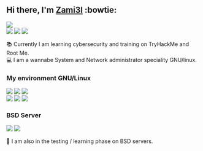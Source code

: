 ## Hi there, I'm [Zami3l](https://zami3l.com/) :bowtie:

[![](https://img.shields.io/badge/-4033%20CAE0%20604E%204323%2060A3%20EDD0%20286B%20DBD8%20CC48%2081EA-192a56?style=for-the-badge&label=GPG&logo=gnu-privacy-guard&logoColor=white)](https://zami3l.com/4033CAE0604E432360A3EDD0286BDBD8CC4881EA_E.asc)  
[![](https://img.shields.io/badge/-zami3l.com-353b48?style=for-the-badge&label=website&logo=red-hat&logoColor=white)](https://zami3l.com/)
[![](https://img.shields.io/badge/-tryhackme-c11111?style=for-the-badge&label=training&logo=tryhackme&logoColor=white)](https://tryhackme.com/p/zami3l)
[![](https://img.shields.io/badge/-rootme-black?style=for-the-badge&label=training&logo=hackaday&logoColor=white)](https://www.root-me.org/Zami3l)


:books: Currently I am learning cybersecurity and training on TryHackMe and Root Me.  
:computer: I am a wannabe System and Network administrator speciality GNU/linux.

### My environment GNU/Linux

[![](https://img.shields.io/badge/-archlinux-118cc6?style=for-the-badge&label=GNU/Linux&logo=arch-linux&logoColor=white)](https://archlinux.org/)
[![](https://img.shields.io/badge/-neovim-19953f?style=for-the-badge&label=text%20editor&logo=neovim&logoColor=white)](https://neovim.io/)
[![](https://img.shields.io/badge/-xfce-0097e6?style=for-the-badge&label=desktop&logo=xfce&logoColor=white)](https://www.xfce.org/)  
[![](https://img.shields.io/badge/-alacritty-c0392b?style=for-the-badge&label=terminal&logo=gnu-bash&logoColor=white)](https://github.com/alacritty/alacritty)
[![](https://img.shields.io/badge/-tmux-4cd137?style=for-the-badge&label=terminal&logo=tmux&logoColor=white)](https://github.com/tmux/tmux/wiki)
[![](https://img.shields.io/badge/-zsh-7f8c8d?style=for-the-badge&label=shell&logo=gnu-bash&logoColor=white)](https://ohmyz.sh/)

### BSD Server

[![](https://img.shields.io/badge/-openbsd-4cd137?style=for-the-badge&label=BSD&logo=openbsd&logoColor=white)](https://www.openbsd.org/)
[![](https://img.shields.io/badge/-freebsd-c0392b?style=for-the-badge&label=BSD&logo=freebsd&logoColor=white)](https://www.freebsd.org/)

:wrench: I am also in the testing / learning phase on BSD servers.  
